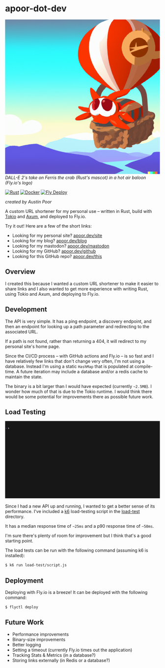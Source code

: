 # apoor-dot-dev

![A rust-colored-crab in a hot air baloon](./etc/dalle-crab-in-a-hot-baloon.png)
_DALL-E 2's take on Ferris the crab (Rust's mascot) in a hot air baloon (Fly.io's logo)_

[![Rust](https://github.com/a-poor/apoor-dot-dev/actions/workflows/rust.yml/badge.svg)](https://github.com/a-poor/apoor-dot-dev/actions/workflows/rust.yml)
[![Docker](https://github.com/a-poor/apoor-dot-dev/actions/workflows/docker-publish.yml/badge.svg)](https://github.com/a-poor/apoor-dot-dev/actions/workflows/docker-publish.yml)
[![Fly Deploy](https://github.com/a-poor/apoor-dot-dev/actions/workflows/fly.yml/badge.svg)](https://github.com/a-poor/apoor-dot-dev/actions/workflows/fly.yml)

_created by Austin Poor_

A custom URL shortener for my personal use – written in Rust, build with [Tokio](https://github.com/tokio-rs/tokio) and [Axum](https://github.com/tokio-rs/axum), and deployed to Fly.io.

Try it out! Here are a few of the short links:
- Looking for my personal site? [apoor.dev/site](https://apoor.dev/site)
- Looking for my blog? [apoor.dev/blog](https://apoor.dev/blog)
- Looking for my mastodon? [apoor.dev/mastodon](https://apoor.dev/mastodon)
- Looking for my GitHub? [apoor.dev/github](https://apoor.dev/github)
- Looking for this GitHub repo? [apoor.dev/this](https://apoor.dev/this)


## Overview

I created this because I wanted a custom URL shortener to make it easier to share links and I also wanted to get more experience with writing Rust, using Tokio and Axum, and deploying to Fly.io.


## Development

The API is very simple. It has a ping endpoint, a discovery endpoint, and then an endpoint for looking up a path parameter and redirecting to the associated URL.

If a path is not found, rather than returning a 404, it will redirect to my personal site's home page.

Since the CI/CD process – with GitHub actions and Fly.io – is so fast and I have relatively few links that don't change very often, I'm not using a database. Instead I'm using a static `HashMap` that is populated at compile-time. A future iteration may include a database and/or a redis cache to maintain the state.

The binary is a bit larger than I would have expected (currently `~2.5MB`). I wonder how much of that is due to the Tokio runtime. I would think there would be some potential for improvements there as possible future work.


## Load Testing

![k6 results screenshot](./etc/load-test-demo.gif)

Since I had a new API up and running, I wanted to get a better sense of its performance. I've included a [k6](https://k6.io) load-testing script in the [load-test](./load-test/) directory.

It has a median response time of `~25ms` and a p90 response time of `~50ms`.

I'm sure there's plenty of room for improvement but I think that's a good starting point.

The load tests can be run with the following command (assuming k6 is installed):

```bash
$ k6 run load-test/script.js
```


## Deployment

Deploying with Fly.io is a breeze! It can be deployed with the following command:

```bash
$ flyctl deploy
```

## Future Work

- Performance improvements
- Binary-size improvements
- Better logging
- Setting a timeout (currently Fly.io times out the application)
- Tracking Stats & Metrics (in a database?)
- Storing links externally (in Redis or a database?)

